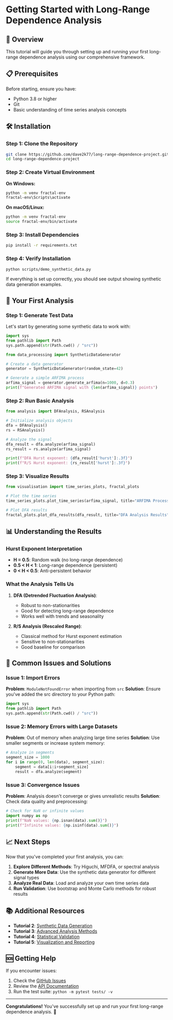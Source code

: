 # Getting Started with Long-Range Dependence Analysis

## 🎯 Overview

This tutorial will guide you through setting up and running your first long-range dependence analysis using our comprehensive framework.

## 📋 Prerequisites

Before starting, ensure you have:
- Python 3.8 or higher
- Git
- Basic understanding of time series analysis concepts

## 🛠 Installation

### Step 1: Clone the Repository

```bash
git clone https://github.com/dave2k77/long-range-dependence-project.git
cd long-range-dependence-project
```

### Step 2: Create Virtual Environment

**On Windows:**
```bash
python -m venv fractal-env
fractal-env\Scripts\activate
```

**On macOS/Linux:**
```bash
python -m venv fractal-env
source fractal-env/bin/activate
```

### Step 3: Install Dependencies

```bash
pip install -r requirements.txt
```

### Step 4: Verify Installation

```bash
python scripts/demo_synthetic_data.py
```

If everything is set up correctly, you should see output showing synthetic data generation examples.

## 🚀 Your First Analysis

### Step 1: Generate Test Data

Let's start by generating some synthetic data to work with:

```python
import sys
from pathlib import Path
sys.path.append(str(Path.cwd() / "src"))

from data_processing import SyntheticDataGenerator

# Create a data generator
generator = SyntheticDataGenerator(random_state=42)

# Generate a simple ARFIMA process
arfima_signal = generator.generate_arfima(n=1000, d=0.3)
print(f"Generated ARFIMA signal with {len(arfima_signal)} points")
```

### Step 2: Run Basic Analysis

```python
from analysis import DFAnalysis, RSAnalysis

# Initialize analysis objects
dfa = DFAnalysis()
rs = RSAnalysis()

# Analyze the signal
dfa_result = dfa.analyze(arfima_signal)
rs_result = rs.analyze(arfima_signal)

print(f"DFA Hurst exponent: {dfa_result['hurst']:.3f}")
print(f"R/S Hurst exponent: {rs_result['hurst']:.3f}")
```

### Step 3: Visualize Results

```python
from visualisation import time_series_plots, fractal_plots

# Plot the time series
time_series_plots.plot_time_series(arfima_signal, title="ARFIMA Process (d=0.3)")

# Plot DFA results
fractal_plots.plot_dfa_results(dfa_result, title="DFA Analysis Results")
```

## 📊 Understanding the Results

### Hurst Exponent Interpretation

- **H = 0.5**: Random walk (no long-range dependence)
- **0.5 < H < 1**: Long-range dependence (persistent)
- **0 < H < 0.5**: Anti-persistent behavior

### What the Analysis Tells Us

1. **DFA (Detrended Fluctuation Analysis)**:
   - Robust to non-stationarities
   - Good for detecting long-range dependence
   - Works well with trends and seasonality

2. **R/S Analysis (Rescaled Range)**:
   - Classical method for Hurst exponent estimation
   - Sensitive to non-stationarities
   - Good baseline for comparison

## 🔧 Common Issues and Solutions

### Issue 1: Import Errors
**Problem**: `ModuleNotFoundError` when importing from `src`
**Solution**: Ensure you've added the src directory to your Python path:
```python
import sys
from pathlib import Path
sys.path.append(str(Path.cwd() / "src"))
```

### Issue 2: Memory Errors with Large Datasets
**Problem**: Out of memory when analyzing large time series
**Solution**: Use smaller segments or increase system memory:
```python
# Analyze in segments
segment_size = 1000
for i in range(0, len(data), segment_size):
    segment = data[i:i+segment_size]
    result = dfa.analyze(segment)
```

### Issue 3: Convergence Issues
**Problem**: Analysis doesn't converge or gives unrealistic results
**Solution**: Check data quality and preprocessing:
```python
# Check for NaN or infinite values
import numpy as np
print(f"NaN values: {np.isnan(data).sum()}")
print(f"Infinite values: {np.isinf(data).sum()}")
```

## 📈 Next Steps

Now that you've completed your first analysis, you can:

1. **Explore Different Methods**: Try Higuchi, MFDFA, or spectral analysis
2. **Generate More Data**: Use the synthetic data generator for different signal types
3. **Analyze Real Data**: Load and analyze your own time series data
4. **Run Validation**: Use bootstrap and Monte Carlo methods for robust results

## 📚 Additional Resources

- **Tutorial 2**: [Synthetic Data Generation](02_synthetic_data_generation.md)
- **Tutorial 3**: [Advanced Analysis Methods](03_advanced_analysis.md)
- **Tutorial 4**: [Statistical Validation](04_statistical_validation.md)
- **Tutorial 5**: [Visualization and Reporting](05_visualization.md)

## 🆘 Getting Help

If you encounter issues:

1. Check the [GitHub Issues](https://github.com/dave2k77/long-range-dependence-project/issues)
2. Review the [API Documentation](../docs/api_documentation.md)
3. Run the test suite: `python -m pytest tests/ -v`

---

**Congratulations!** You've successfully set up and run your first long-range dependence analysis. 🎉
